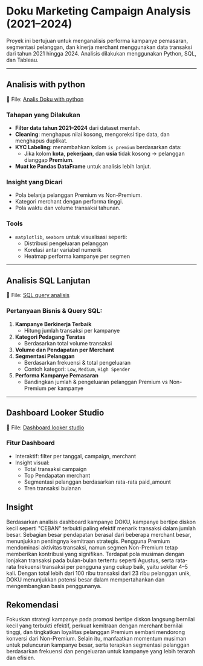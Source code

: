 # Doku Marketing Campaign Analysis (2021–2024)

Proyek ini bertujuan untuk menganalisis performa kampanye pemasaran, segmentasi pelanggan, dan kinerja merchant menggunakan data transaksi dari tahun 2021 hingga 2024. Analisis dilakukan menggunakan Python, SQL, dan Tableau.

---

## Analisis with python

📌 File: [Analis Doku with python](https://github.com/Gilangsejati/Doku-E-Wallet-Analisis/blob/main/Studycase-%20Doku-Analisis/scripts/DOKU.ipynb)

### Tahapan yang Dilakukan
- **Filter data tahun 2021–2024** dari dataset mentah.
- **Cleaning**: menghapus nilai kosong, mengoreksi tipe data, dan menghapus duplikat.
- **KYC Labeling**: menambahkan kolom `is_premium` berdasarkan data:
  - Jika kolom **kota**, **pekerjaan**, dan **usia** tidak kosong → pelanggan dianggap **Premium**.
- **Muat ke Pandas DataFrame** untuk analisis lebih lanjut.

### Insight yang Dicari
- Pola belanja pelanggan Premium vs Non-Premium.
- Kategori merchant dengan performa tinggi.
- Pola waktu dan volume transaksi tahunan.

### Tools
- `matplotlib`, `seaborn` untuk visualisasi seperti:
  - Distribusi pengeluaran pelanggan
  - Korelasi antar variabel numerik
  - Heatmap performa kampanye per segmen

---

## Analisis SQL Lanjutan

📌 File: [SQL query analisis](https://github.com/Gilangsejati/Doku-E-Wallet-Analisis/blob/main/Studycase-%20Doku-Analisis/sql/sql-analisis-doku.sql)

### Pertanyaan Bisnis & Query SQL:
1. **Kampanye Berkinerja Terbaik**
   - Hitung jumlah transaksi per kampanye
2. **Kategori Pedagang Teratas**
   - Berdasarkan total volume transaksi
3. **Volume dan Pendapatan per Merchant**
4. **Segmentasi Pelanggan**
   - Berdasarkan frekuensi & total pengeluaran
   - Contoh kategori: `Low`, `Medium`, `High Spender`
5. **Performa Kampanye Pemasaran**
   - Bandingkan jumlah & pengeluaran pelanggan Premium vs Non-Premium per kampanye

---

## Dashboard Looker Studio

📌 File:  [Dashboard looker studio](https://lookerstudio.google.com/reporting/d0ab1f47-a22b-4156-b7c0-7b7094c23c13)
### Fitur Dashboard
- Interaktif: filter per tanggal, campaign, merchant
- Insight visual:
  - Total transaksi campaign
  - Top Pendapatan merchant
  - Segmentasi pelanggan berdasarkan rata-rata paid_amount
  - Tren transaksi bulanan

## Insight
Berdasarkan analisis dashboard kampanye DOKU, kampanye bertipe diskon kecil seperti "CEBAN" terbukti paling efektif menarik transaksi dalam jumlah besar. Sebagian besar pendapatan berasal dari beberapa merchant besar, menunjukkan pentingnya kemitraan strategis. Pengguna Premium mendominasi aktivitas transaksi, namun segmen Non-Premium tetap memberikan kontribusi yang signifikan. Terdapat pola musiman dengan lonjakan transaksi pada bulan-bulan tertentu seperti Agustus, serta rata-rata frekuensi transaksi per pengguna yang cukup baik, yaitu sekitar 4–5 kali. Dengan total lebih dari 100 ribu transaksi dari 23 ribu pelanggan unik, DOKU menunjukkan potensi besar dalam mempertahankan dan mengembangkan basis penggunanya.

## Rekomendasi
Fokuskan strategi kampanye pada promosi bertipe diskon langsung bernilai kecil yang terbukti efektif, perkuat kemitraan dengan merchant bernilai tinggi, dan tingkatkan loyalitas pelanggan Premium sembari mendorong konversi dari Non-Premium. Selain itu, manfaatkan momentum musiman untuk peluncuran kampanye besar, serta terapkan segmentasi pelanggan berdasarkan frekuensi dan pengeluaran untuk kampanye yang lebih terarah dan efisien.





